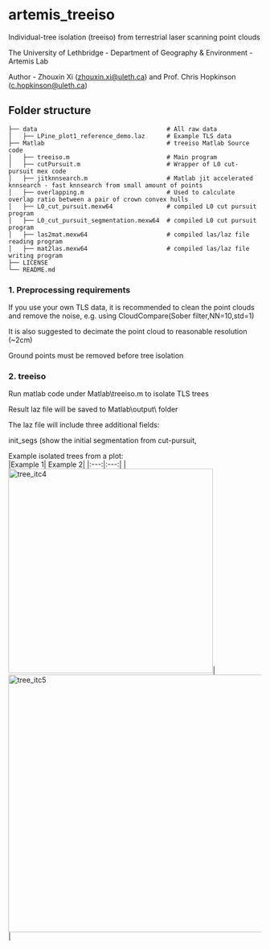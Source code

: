 # artemis_treeiso

Individual-tree isolation (treeiso) from terrestrial laser scanning point clouds

The University of Lethbridge - Department of Geography & Environment - Artemis Lab

Author - Zhouxin Xi (zhouxin.xi@uleth.ca) and Prof. Chris Hopkinson (c.hopkinson@uleth.ca)

## Folder structure

    ├── data                                    # All raw data
    │   ├── LPine_plot1_reference_demo.laz      # Example TLS data
    ├── Matlab                                  # treeiso Matlab Source code 
    │   ├── treeiso.m                           # Main program
    │   ├── cutPursuit.m                        # Wrapper of L0 cut-pursuit mex code
    │   ├── jitknnsearch.m                      # Matlab jit accelerated knnsearch - fast knnsearch from small amount of points
    │   ├── overlapping.m                       # Used to calculate overlap ratio between a pair of crown convex hulls
    │   ├── L0_cut_pursuit.mexw64               # compiled L0 cut pursuit program
    │   ├── L0_cut_pursuit_segmentation.mexw64  # compiled L0 cut pursuit program
    │   ├── las2mat.mexw64                      # compiled las/laz file reading program
    │   ├── mat2las.mexw64                      # compiled las/laz file writing program
    ├── LICENSE
    └── README.md

### 1. Preprocessing requirements
If you use your own TLS data, it is recommended to clean the point clouds and remove the noise, e.g. using CloudCompare(Sober filter,NN=10,std=1)

It is also suggested to decimate the point cloud to reasonable resolution (~2cm)

Ground points must be removed before tree isolation

### 2. treeiso
Run matlab code under Matlab\treeiso.m to isolate TLS trees

Result laz file will be saved to Matlab\output\ folder

The laz file will include three additional fields:

init_segs (show the initial segmentation from cut-pursuit, 

Example isolated trees from a plot:  
|Example 1| Example 2|
|:---:|:---:|
|<img width="407" alt="tree_itc4" src="https://user-images.githubusercontent.com/8785889/153339986-63e9495b-4951-4252-a089-803e50dcd0b6.png">|<img width="513" alt="tree_itc5" src="https://user-images.githubusercontent.com/8785889/153341308-42afce5f-f8ea-4179-b0b1-3aef60c176f3.png">|
